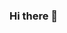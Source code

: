 ### Hi there 👋

<!--
**Abhishek9070/Abhishek9070** is a ✨ _special_ ✨ repository because its `README.md` (this file) appears on your GitHub profile.

Here are some ideas to get you started:

- 🔭 I’m currently working on ...Developing my skills in C language
- 🌱 I’m currently learning ...C language
- 👯 I’m looking to collaborate on ...
- 🤔 I’m looking for help with ...
- 💬 Ask me about ...
- 📫 How to reach me: ...@mishrajii1023@gmail.com
- 😄 Pronouns: ...He/Him
- ⚡ Fun fact: ...I am a quick learner
-->
